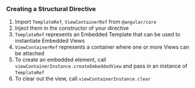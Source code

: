 ### Creating a Structural Directive
1. Import `TemplateRef`, `ViewContainerRef` from `@angular/core`
2. Inject them in the constructor of your directive
3. `TemplateRef` represents an Embedded Template that can be used to instantiate Embedded Views
4. `ViewContainerRef` represents a container where one or more Views can be attached
5. To create an embedded element, call `viewContainerInstance.createEmbeddedView` and pass in an instance of `TemplateRef`
6. To clear out the view, call `viewContainerInstance.clear`
